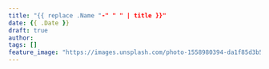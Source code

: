 ```yaml
---
title: "{{ replace .Name "-" " " | title }}"
date: {{ .Date }}
draft: true
author: 
tags: []
feature_image: "https://images.unsplash.com/photo-1558980394-da1f85d3b540?ixlib=rb-1.2.1&ixid=eyJhcHBfaWQiOjEyMDd9&auto=format&fit=crop&w=500&q=60"
---
```

